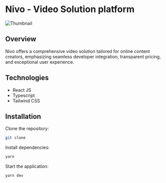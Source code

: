# Nivo - Video Solution platform

![Thumbnail](https://github.com/tiagopacedev/video-solution-platform/assets/118914503/5a41210a-2f13-48cb-a819-c94431acdf15)

## Overview

Nivo offers a comprehensive video solution tailored for online content creators, emphasizing seamless developer integration, transparent pricing, and exceptional user experience.

## Technologies

- React JS
- Typescript
- Tailwind CSS

## Installation

Clone the repository:

```sh
git clone 
```

Install dependencies:

```sh
yarn 
```

Start the application:

```sh
yarn dev
```




